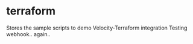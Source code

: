 # terraform
Stores the sample scripts to demo Velocity-Terraform integration
Testing webhook.. again..
